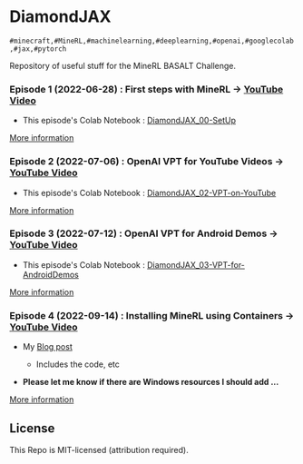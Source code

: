 # DiamondJAX
`
#minecraft,#MineRL,#machinelearning,#deeplearning,#openai,#googlecolab,#jax,#pytorch
`

Repository of useful stuff for the MineRL BASALT Challenge.


### Episode 1 (2022-06-28) : First steps with MineRL &rarr; [YouTube Video](https://youtu.be/8yIrWcyWGek)

* This episode's Colab Notebook : [DiamondJAX_00-SetUp](https://colab.research.google.com/drive/1rJ3lGy-bG7kJRe_wYBWg7fjSaD9oOMDw?usp=sharing)

[More information](/mdda/DiamondJAX/2022-06-28_MineRL-01)


### Episode 2 (2022-07-06) : OpenAI VPT for YouTube Videos &rarr; [YouTube Video](https://youtu.be/qdITG9B9s3c)

* This episode's Colab Notebook : [DiamondJAX_02-VPT-on-YouTube](https://colab.research.google.com/drive/17FiaBr8hqaHrfac4b-NUi3giF1qB--4g?usp=sharing)

[More information](/mdda/DiamondJAX/2022-07-02_MineRL-02)


### Episode 3 (2022-07-12) : OpenAI VPT for Android Demos &rarr; [YouTube Video](https://youtu.be/S9sAd3DqToE)

* This episode's Colab Notebook : [DiamondJAX_03-VPT-for-AndroidDemos](https://colab.research.google.com/drive/1tUR0Y7fpxF3O_bLfiks6imSzNXJ_BRvK?usp=sharing)

[More information](/mdda/DiamondJAX/2022-07-12_MineRL-03)


### Episode 4 (2022-09-14) : Installing MineRL using Containers &rarr; [YouTube Video](https://youtu.be/ZkoU9pRyS38)

* My [Blog post](https://blog.mdda.net/ai/2022/09/13/running-minerl-within-a-container)
  + Includes the code, etc

* **Please let me know if there are Windows resources I should add ...**

[More information](/mdda/DiamondJAX/2022-09-14_MineRL-04)


## License

This Repo is MIT-licensed (attribution required).

